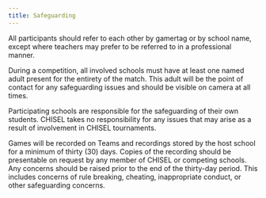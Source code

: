 ```yaml
---
title: Safeguarding
---
```


All participants should refer to each other by gamertag or by school name, except where teachers may prefer to be referred to in a professional manner. 

During a competition, all involved schools must have at least one named adult present for the entirety of the match. This adult will be the point of contact for any safeguarding issues and should be visible on camera at all times. 

Participating schools are responsible for the safeguarding of their own students.  CHISEL takes no responsibility for any issues that may arise as a result of involvement in CHISEL tournaments. 

Games will be recorded on Teams and recordings stored by the host school for a minimum of thirty (30) days. Copies of the recording should be presentable on request by any member of CHISEL or competing schools. Any concerns should be raised prior to the end of the thirty-day period. This includes concerns of rule breaking, cheating, inappropriate conduct, or other safeguarding concerns. 